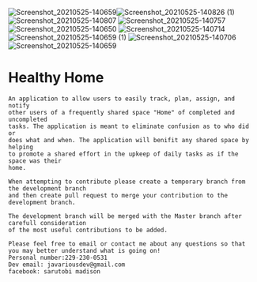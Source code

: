 ![Screenshot_20210525-140659](https://user-images.githubusercontent.com/48261938/119548413-30522080-bd64-11eb-9f59-cfc253789674.png)![Screenshot_20210525-140826 (1)](https://user-images.githubusercontent.com/48261938/119548891-b0788600-bd64-11eb-8e32-90c0fd005db5.png)
![Screenshot_20210525-140807](https://user-images.githubusercontent.com/48261938/119548893-b0788600-bd64-11eb-9e9e-7fce4c9b5d70.png)
![Screenshot_20210525-140757](https://user-images.githubusercontent.com/48261938/119548895-b1111c80-bd64-11eb-88b5-54d26c9f2568.png)
![Screenshot_20210525-140650](https://user-images.githubusercontent.com/48261938/119548898-b1111c80-bd64-11eb-805a-e99870dafc5a.png)
![Screenshot_20210525-140714](https://user-images.githubusercontent.com/48261938/119548899-b1111c80-bd64-11eb-85d7-302150af8306.png)
![Screenshot_20210525-140659 (1)](https://user-images.githubusercontent.com/48261938/119548900-b1111c80-bd64-11eb-8391-2c73628d9a3a.png)
![Screenshot_20210525-140706](https://user-images.githubusercontent.com/48261938/119548901-b1a9b300-bd64-11eb-9205-a70810f21aa3.png)
![Screenshot_20210525-140659](https://user-images.githubusercontent.com/48261938/119548902-b1a9b300-bd64-11eb-81b8-52fa40d2989c.png)

# Healthy Home


	An application to allow users to easily track, plan, assign, and notify 
	other users of a frequently shared space "Home" of completed and uncompleted 
	tasks. The application is meant to eliminate confusion as to who did or
	does what and when. The application will benifit any shared space by helping
	to promote a shared effort in the upkeep of daily tasks as if the space was their
	home.
	
	When attempting to contribute please create a temporary branch from the development branch
	and then create pull request to merge your contribution to the development branch.
	
	The development branch will be merged with the Master branch after carefull consideration 
	of the most useful contributions to be added.

	Please feel free to email or contact me about any questions so that you may better understand what is going on!
	Personal number:229-230-0531
	Dev email: javariousdev@gmail.com
	facebook: sarutobi madison


